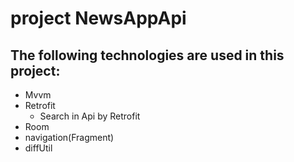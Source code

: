 #  project NewsAppApi
## The following technologies are used in this project:
+ Mvvm
+ Retrofit
   + Search in Api by Retrofit
+ Room 
+ navigation(Fragment)
+ diffUtil
